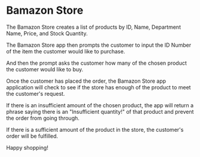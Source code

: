 # Bamazon Store

The Bamazon Store creates a list of products by ID, Name, Department Name, Price, and Stock Quantity.

The Bamazon Store app then prompts the customer to input the ID Number of the item the customer would like to purchase.

And then the prompt asks the customer how many of the chosen product the customer would like to buy.

Once the customer has placed the order, the Bamazon Store app application will check to see if the store has enough 
of the product to meet the customer's request.

If there is an insufficient amount of the chosen product, the app will return a phrase saying there is an "Insufficient quantity!"
of that product and prevent the order from going through.

If there is a sufficient amount of the product in the store, the customer's order will be fulfilled.

Happy shopping!
